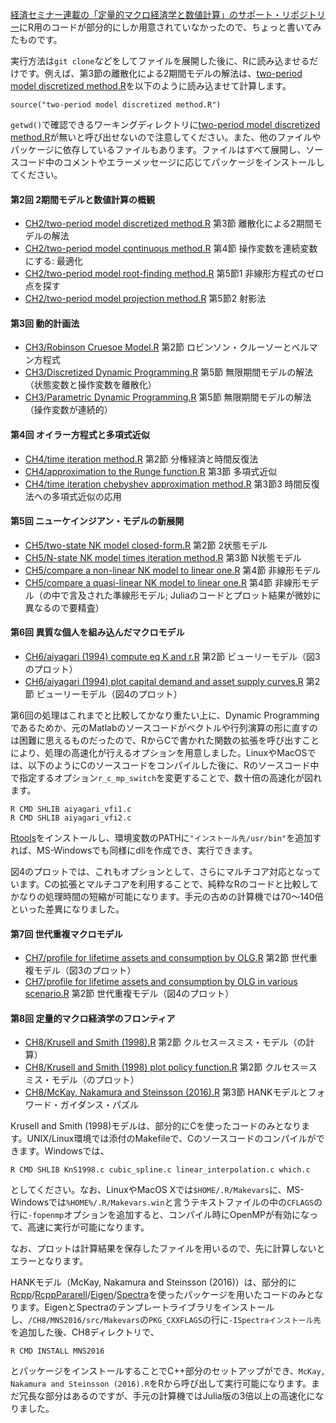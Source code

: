 [経済セミナー連載の「定量的マクロ経済学と数値計算」のサポート・リポジトリー](https://github.com/keizai-seminar-quant-macro)にR用のコードが部分的にしか用意されていなかったので、ちょっと書いてみたものです。

実行方法は`git clone`などをしてファイルを展開した後に、Rに読み込ませるだけです。例えば、第3節の離散化による2期間モデルの解法は、[two-period model discretized method.R](https://github.com/uncorrelated/KSQME/blob/master/CH2/two-period%20model%20discretized%20method.R)を以下のように読み込ませて計算します。

	source("two-period model discretized method.R")

`getwd()`で確認できるワーキングディレクトリに[two-period model discretized method.R](https://github.com/uncorrelated/KSQME/blob/master/CH2/two-period%20model%20discretized%20method.R)が無いと呼び出せないので注意してください。また、他のファイルやパッケージに依存しているファイルもあります。ファイルはすべて展開し、ソースコード中のコメントやエラーメッセージに応じてパッケージをインストールしてください。


#### 第2回 2期間モデルと数値計算の概観
- [CH2/two-period model discretized method.R](https://github.com/uncorrelated/KSQME/blob/master/CH2/two-period%20model%20discretized%20method.R) 第3節 離散化による2期間モデルの解法
- [CH2/two-period model continuous method.R](https://github.com/uncorrelated/KSQME/blob/master/CH2/two-period%20model%20continuous%20method.R) 第4節 操作変数を連続変数にする: 最適化
- [CH2/two-period model root-finding method.R](https://github.com/uncorrelated/KSQME/blob/master/CH2/two-period%20model%20root-finding%20method.R) 第5節1 非線形方程式のゼロ点を探す
- [CH2/two-period model projection method.R](https://github.com/uncorrelated/KSQME/blob/master/CH2/two-period%20model%20projection%20method.R) 第5節2 射影法

#### 第3回 動的計画法
- [CH3/Robinson Cruesoe Model.R](https://github.com/uncorrelated/KSQME/blob/master/CH3/Robinson%20Cruesoe%20Model.R) 第2節 ロビンソン・クルーソーとベルマン方程式
- [CH3/Discretized Dynamic Programming.R](https://github.com/uncorrelated/KSQME/blob/master/CH3/Discretized%20Dynamic%20Programming.R) 第5節 無限期間モデルの解法（状態変数と操作変数を離散化）
- [CH3/Parametric Dynamic Programming.R](https://github.com/uncorrelated/KSQME/blob/master/CH3/Parametric%20Dynamic%20Programming.R) 第5節 無限期間モデルの解法（操作変数が連続的）

#### 第4回 オイラー方程式と多項式近似
- [CH4/time iteration method.R](https://github.com/uncorrelated/KSQME/blob/master/CH4/time%20iteration%20method.R) 第2節 分権経済と時間反復法
- [CH4/approximation to the Runge function.R](https://github.com/uncorrelated/KSQME/blob/master/CH4/approximation%20to%20the%20Runge%20function.R) 第3節 多項式近似
- [CH4/time iteration chebyshev approximation method.R](https://github.com/uncorrelated/KSQME/blob/master/CH4/time%20iteration%20chebyshev%20approximation%20method.R) 第3節3 時間反復法への多項式近似の応用

#### 第5回 ニューケインジアン・モデルの新展開
- [CH5/two-state NK model closed-form.R](https://github.com/uncorrelated/KSQME/blob/master/CH5/two-state%20NK%20model%20closed-form.R) 第2節 2状態モデル
- [CH5/N-state NK model times iteration method.R](https://github.com/uncorrelated/KSQME/blob/master/CH5/N-state%20NK%20model%20times%20iteration%20method.R) 第3節 N状態モデル
- [CH5/compare a non-linear NK model to linear one.R](https://github.com/uncorrelated/KSQME/blob/master/CH5/compare%20a%20non-linear%20NK%20model%20to%20linear%20one.R) 第4節 非線形モデル
- [CH5/compare a quasi-linear NK model to linear one.R](https://github.com/uncorrelated/KSQME/blob/master/CH5/compare%20a%20quasi-linear%20NK%20model%20to%20linear%20one.R) 第4節 非線形モデル（の中で言及された準線形モデル; Juliaのコードとプロット結果が微妙に異なるので要精査）

#### 第6回 異質な個人を組み込んだマクロモデル
- [CH6/aiyagari (1994) compute eq K and r.R](https://github.com/uncorrelated/KSQME/blob/master/CH6/aiyagari%20(1994)%20compute%20eq%20K%20and%20r.R) 第2節 ビューリーモデル（図3のプロット）
- [CH6/aiyagari (1994) plot capital demand and asset supply curves.R](https://github.com/uncorrelated/KSQME/blob/master/CH6/aiyagari%20(1994)%20plot%20capital%20demand%20and%20asset%20supply%20curves.R) 第2節 ビューリーモデル（図4のプロット）

第6回の処理はこれまでと比較してかなり重たい上に、Dynamic Programmingであるためか、元のMatlabのソースコードがベクトルや行列演算の形に直すのは困難に思えるものだったので、RからCで書かれた関数の拡張を呼び出すことにより、処理の高速化が行えるオプションを用意しました。LinuxやMacOSでは、以下のようにCのソースコードをコンパイルした後に、Rのソースコード中で指定するオプション`r_c_mp_switch`を変更することで、数十倍の高速化が図れます。

	R CMD SHLIB aiyagari_vfi1.c
	R CMD SHLIB aiyagari_vfi2.c

[Rtools](https://cran.r-project.org/bin/windows/Rtools/)をインストールし、環境変数のPATHに`"インストール先/usr/bin"`を追加すれば、MS-Windowsでも同様にdllを作成でき、実行できます。

図4のプロットでは、これもオプションとして、さらにマルチコア対応となっています。Cの拡張とマルチコアを利用することで、純粋なRのコードと比較してかなりの処理時間の短縮が可能になります。手元の古めの計算機では70〜140倍といった差異になりました。

#### 第7回 世代重複マクロモデル
- [CH7/profile for lifetime assets and consumption by OLG.R](https://github.com/uncorrelated/KSQME/blob/master/CH7/profile%20for%20lifetime%20assets%20and%20consumption%20by%20OLG.R) 第2節 世代重複モデル（図3のプロット）
- [CH7/profile for lifetime assets and consumption by OLG in various scenario.R](https://github.com/uncorrelated/KSQME/blob/master/CH7/profile%20for%20lifetime%20assets%20and%20consumption%20by%20OLG%20in%20various%20scenario.R) 第2節 世代重複モデル（図4のプロット）

#### 第8回 定量的マクロ経済学のフロンティア
- [CH8/Krusell and Smith (1998).R](https://github.com/uncorrelated/KSQME/blob/master/CH8/Krusell%20and%20Smith%20(1998).R) 第2節 クルセス＝スミス・モデル（の計算）
- [CH8/Krusell and Smith (1998) plot policy function.R](https://github.com/uncorrelated/KSQME/blob/master/CH8/Krusell%20and%20Smith%20(1998)%20plot%20policy%20function.R) 第2節 クルセス＝スミス・モデル（のプロット）
- [CH8/McKay, Nakamura and Steinsson (2016).R](https://github.com/uncorrelated/KSQME/blob/master/CH8/McKay,%20Nakamura%20and%20Steinsson%20(2016).R) 第3節 HANKモデルとフォワード・ガイダンス・パズル

Krusell and Smith (1998)モデルは、部分的にCを使ったコードのみとなります。UNIX/Linux環境では添付のMakefileで、Cのソースコードのコンパイルができます。Windowsでは、

	R CMD SHLIB KnS1998.c cubic_spline.c linear_interpolation.c which.c

としてください。なお、LinuxやMacOS Xでは`$HOME/.R/Makevars`に、MS-Windowsでは`%HOME%/.R/Makevars.win`と言うテキストファイルの中の`CFLAGS`の行に`-fopenmp`オプションを追加すると、コンパイル時にOpenMPが有効になって、高速に実行が可能になります。

なお、プロットは計算結果を保存したファイルを用いるので、先に計算しないとエラーとなります。

HANKモデル（McKay, Nakamura and Steinsson (2016)）は、部分的に[Rcpp](http://www.rcpp.org/)/[RcppPararell](https://rcppcore.github.io/RcppParallel/)/[Eigen](http://eigen.tuxfamily.org)/[Spectra](https://spectralib.org/)を使ったパッケージを用いたコードのみとなります。EigenとSpectraのテンプレートライブラリをインストールし、`/CH8/MNS2016/src/Makevars`の`PKG_CXXFLAGS`の行に`-ISpectraインストール先`を追加した後、CH8ディレクトリで、

	R CMD INSTALL MNS2016

とパッケージをインストールすることでC++部分のセットアップができ、`McKay, Nakamura and Steinsson (2016).R`をRから呼び出して実行可能になります。まだ冗長な部分はあるのですが、手元の計算機ではJulia版の3倍以上の高速化になりました。
